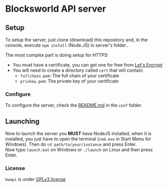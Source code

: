 # Blocksworld API server
## Setup
To setup the server, just clone (download) this repository and, in the console, execute `npm install` (Node.JS) in server's folder..

The most complex part is doing setup for HTTPS:
- You must have a certificate, you can get one for free from [Let's Encrypt](https://letsencrypt.org)
- You will need to create a directory called `cert` that will contain:
  - `fullchain.pem`: The full chain of your certificate
  - `privkey.pem`: The private key of your certificate

### Configure
To configure the server, check the [README.md](https://github.com/zenith391/bwapi/tree/master/conf/README.md) in the `conf` folder.

## Launching
Now to launch the server you **MUST** have NodeJS installed, when it is installed, you just have to
open the terminal (`cmd.exe` in Start Menu for Windows).
Then do `cd path/to/your/instance` and press Enter.  
Now type `launch.bat` on Windows or `./launch` on Linux and then press Enter.

### License

`bwapi` is under [GPLv3 license](https://github.com/zenith391/bwapi/tree/master/conf/LICENSE)
